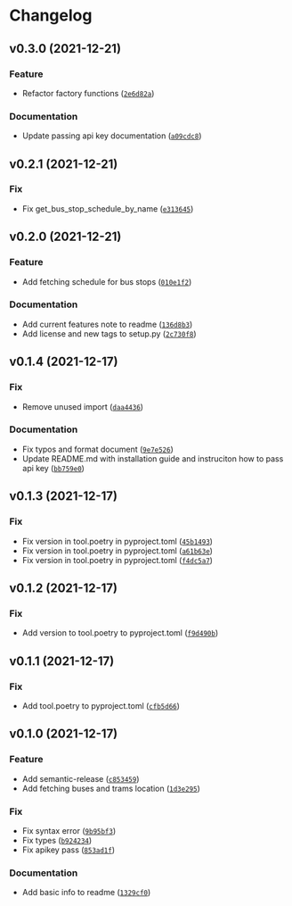 # Changelog

<!--next-version-placeholder-->

## v0.3.0 (2021-12-21)
### Feature
* Refactor factory functions ([`2e6d82a`](https://github.com/radekwielonski/warsaw-data-api/commit/2e6d82abd3d7ec5de50c20628315201806291c19))

### Documentation
* Update passing api key documentation ([`a09cdc8`](https://github.com/radekwielonski/warsaw-data-api/commit/a09cdc88c2cc7b4435aef71c60472c5590888af7))

## v0.2.1 (2021-12-21)
### Fix
* Fix get_bus_stop_schedule_by_name ([`e313645`](https://github.com/radekwielonski/warsaw-data-api/commit/e313645a5572a4cb518120b332ca242297890ae0))

## v0.2.0 (2021-12-21)
### Feature
* Add fetching schedule for bus stops ([`010e1f2`](https://github.com/radekwielonski/warsaw-data-api/commit/010e1f2e5005dd9f0d2bb2623055c6676a01f29e))

### Documentation
* Add current features note to readme ([`136d8b3`](https://github.com/radekwielonski/warsaw-data-api/commit/136d8b3d990510f70d0e0dbf650af95473b09806))
* Add license and new tags to setup.py ([`2c730f8`](https://github.com/radekwielonski/warsaw-data-api/commit/2c730f82880699ac9e32f1325f5780f4c474cf9d))

## v0.1.4 (2021-12-17)
### Fix
* Remove unused import ([`daa4436`](https://github.com/radekwielonski/warsaw-data-api/commit/daa4436d384e2a3af2a18bc4c322b0e860a301aa))

### Documentation
* Fix typos and format document ([`9e7e526`](https://github.com/radekwielonski/warsaw-data-api/commit/9e7e52648300c606f3f8205f58ebce2b7d0c20a1))
* Update README.md with installation guide and instruciton how to pass api key ([`bb759e0`](https://github.com/radekwielonski/warsaw-data-api/commit/bb759e0a5a531fa5a6195a0f01704e9b4b629d3f))

## v0.1.3 (2021-12-17)
### Fix
* Fix version in tool.poetry in pyproject.toml ([`45b1493`](https://github.com/radekwielonski/warsaw-data-api/commit/45b14935b3a691407bd390df512bef799f0fadef))
* Fix version in tool.poetry in pyproject.toml ([`a61b63e`](https://github.com/radekwielonski/warsaw-data-api/commit/a61b63e6007156917f4437f478d8009a09776d24))
* Fix version in tool.poetry in pyproject.toml ([`f4dc5a7`](https://github.com/radekwielonski/warsaw-data-api/commit/f4dc5a77d1f204ba7147a3f5a42d10c95eb2bcf9))

## v0.1.2 (2021-12-17)
### Fix
* Add version to tool.poetry to pyproject.toml ([`f9d490b`](https://github.com/radekwielonski/warsaw-data-api/commit/f9d490ba5e100396458f78a789c45c9e2f63e911))

## v0.1.1 (2021-12-17)
### Fix
* Add tool.poetry to pyproject.toml ([`cfb5d66`](https://github.com/radekwielonski/warsaw-data-api/commit/cfb5d66ca97f251c4c60858051cdca5544903164))

## v0.1.0 (2021-12-17)
### Feature
* Add semantic-release ([`c853459`](https://github.com/radekwielonski/warsaw-data-api/commit/c853459176f979a555e44037fdb273e24b8e2cc2))
* Add fetching buses and trams location ([`1d3e295`](https://github.com/radekwielonski/warsaw-data-api/commit/1d3e295d7f428ad1e06d0edff876871de7d57f71))

### Fix
* Fix syntax error ([`9b95bf3`](https://github.com/radekwielonski/warsaw-data-api/commit/9b95bf37c30afd1f5682ea60b46285fa1fd25634))
* Fix types ([`b924234`](https://github.com/radekwielonski/warsaw-data-api/commit/b924234d29058eaecf730fbebdf2040ed2b4ccb2))
* Fix apikey pass ([`853ad1f`](https://github.com/radekwielonski/warsaw-data-api/commit/853ad1fce2c05d43f2ed3a3b45f871184c0bcc95))

### Documentation
* Add basic info to readme ([`1329cf0`](https://github.com/radekwielonski/warsaw-data-api/commit/1329cf0ce48154e57cf1f70da44921ab1899adbd))

